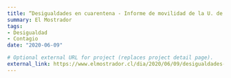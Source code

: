 ```yaml
---
title: “Desigualdades en cuarentena - Informe de movilidad de la U. de Chile y Colmed revela cuáles son los grupos más expuestos al contagio”
summary: El Mostrador
tags:
- Desigualdad
- Contagio
date: "2020-06-09"

# Optional external URL for project (replaces project detail page).
external_link: https://www.elmostrador.cl/dia/2020/06/09/desigualdades-en-cuarentena-informe-de-movilidad-de-la-u-de-chile-y-colmed-revela-cuales-son-los-grupos-mas-expuestos-al-contagio/
---
```

